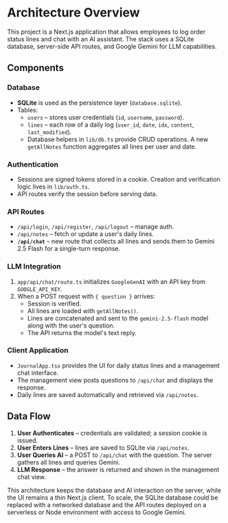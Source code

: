 # Architecture Overview

This project is a Next.js application that allows employees to log order status lines and chat with an AI assistant. The stack uses a SQLite database, server-side API routes, and Google Gemini for LLM capabilities.

## Components

### Database
- **SQLite** is used as the persistence layer (`database.sqlite`).
- Tables:
  - `users` – stores user credentials (`id`, `username`, `password`).
  - `lines` – each row of a daily log (`user_id`, `date`, `idx`, `content`, `last_modified`).
  - Database helpers in `lib/db.ts` provide CRUD operations. A new `getAllNotes` function aggregates all lines per user and date.

### Authentication
- Sessions are signed tokens stored in a cookie. Creation and verification logic lives in `lib/auth.ts`.
- API routes verify the session before serving data.

### API Routes
- `/api/login`, `/api/register`, `/api/logout` – manage auth.
- `/api/notes` – fetch or update a user's daily lines.
- **`/api/chat`** – new route that collects all lines and sends them to Gemini 2.5 Flash for a single-turn response.

### LLM Integration
1. `app/api/chat/route.ts` initializes `GoogleGenAI` with an API key from `GOOGLE_API_KEY`.
2. When a POST request with `{ question }` arrives:
   - Session is verified.
   - All lines are loaded with `getAllNotes()`.
   - Lines are concatenated and sent to the `gemini-2.5-flash` model along with the user's question.
   - The API returns the model's text reply.

### Client Application
- `JournalApp.tsx` provides the UI for daily status lines and a management chat interface.
- The management view posts questions to `/api/chat` and displays the response.
- Daily lines are saved automatically and retrieved via `/api/notes`.

## Data Flow
1. **User Authenticates** – credentials are validated; a session cookie is issued.
2. **User Enters Lines** – lines are saved to SQLite via `/api/notes`.
3. **User Queries AI** – a POST to `/api/chat` with the question. The server gathers all lines and queries Gemini.
4. **LLM Response** – the answer is returned and shown in the management chat view.

This architecture keeps the database and AI interaction on the server, while the UI remains a thin Next.js client. To scale, the SQLite database could be replaced with a networked database and the API routes deployed on a serverless or Node environment with access to Google Gemini.
